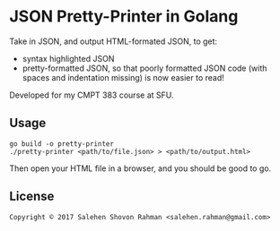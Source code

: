 # JSON Pretty-Printer in Golang

Take in JSON, and output HTML-formated JSON, to get:

- syntax highlighted JSON
- pretty-formatted JSON, so that poorly formatted JSON code (with spaces and indentation missing) is now easier to read!

Developed for my CMPT 383 course at SFU.

## Usage

```
go build -o pretty-printer
./pretty-printer <path/to/file.json> > <path/to/output.html>
```

Then open your HTML file in a browser, and you should be good to go.

## License

```
Copyright © 2017 Salehen Shovon Rahman <salehen.rahman@gmail.com>
```
